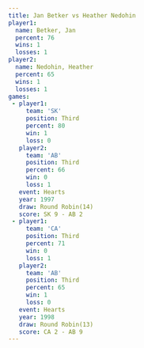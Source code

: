 ```yaml
---
title: Jan Betker vs Heather Nedohin
player1:                
  name: Betker, Jan     
  percent: 76           
  wins: 1               
  losses: 1             
player2:                
  name: Nedohin, Heather
  percent: 65           
  wins: 1               
  losses: 1             
games:
 - player1:         
     team: 'SK'     
     position: Third
     percent: 80    
     win: 1         
     loss: 0        
   player2:         
     team: 'AB'     
     position: Third
     percent: 66    
     win: 0         
     loss: 1        
   event: Hearts        
   year: 1997           
   draw: Round Robin(14)
   score: SK 9 - AB 2   
 - player1:         
     team: 'CA'     
     position: Third
     percent: 71    
     win: 0         
     loss: 1        
   player2:         
     team: 'AB'     
     position: Third
     percent: 65    
     win: 1         
     loss: 0        
   event: Hearts        
   year: 1998           
   draw: Round Robin(13)
   score: CA 2 - AB 9   
---
```

